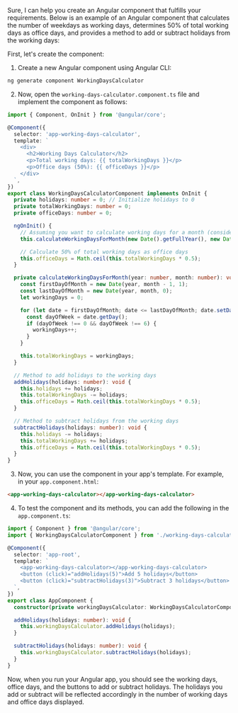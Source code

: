 Sure, I can help you create an Angular component that fulfills your requirements. Below is an example of an Angular component that calculates the number of weekdays as working days, determines 50% of total working days as office days, and provides a method to add or subtract holidays from the working days:

First, let's create the component:

1. Create a new Angular component using Angular CLI:
```bash
ng generate component WorkingDaysCalculator
```

2. Now, open the `working-days-calculator.component.ts` file and implement the component as follows:

```typescript
import { Component, OnInit } from '@angular/core';

@Component({
  selector: 'app-working-days-calculator',
  template: `
    <div>
      <h2>Working Days Calculator</h2>
      <p>Total working days: {{ totalWorkingDays }}</p>
      <p>Office days (50%): {{ officeDays }}</p>
    </div>
  `,
})
export class WorkingDaysCalculatorComponent implements OnInit {
  private holidays: number = 0; // Initialize holidays to 0
  private totalWorkingDays: number = 0;
  private officeDays: number = 0;

  ngOnInit() {
    // Assuming you want to calculate working days for a month (considering weekends only)
    this.calculateWorkingDaysForMonth(new Date().getFullYear(), new Date().getMonth() + 1);

    // Calculate 50% of total working days as office days
    this.officeDays = Math.ceil(this.totalWorkingDays * 0.5);
  }

  private calculateWorkingDaysForMonth(year: number, month: number): void {
    const firstDayOfMonth = new Date(year, month - 1, 1);
    const lastDayOfMonth = new Date(year, month, 0);
    let workingDays = 0;

    for (let date = firstDayOfMonth; date <= lastDayOfMonth; date.setDate(date.getDate() + 1)) {
      const dayOfWeek = date.getDay();
      if (dayOfWeek !== 0 && dayOfWeek !== 6) {
        workingDays++;
      }
    }

    this.totalWorkingDays = workingDays;
  }

  // Method to add holidays to the working days
  addHolidays(holidays: number): void {
    this.holidays += holidays;
    this.totalWorkingDays -= holidays;
    this.officeDays = Math.ceil(this.totalWorkingDays * 0.5);
  }

  // Method to subtract holidays from the working days
  subtractHolidays(holidays: number): void {
    this.holidays -= holidays;
    this.totalWorkingDays += holidays;
    this.officeDays = Math.ceil(this.totalWorkingDays * 0.5);
  }
}
```

3. Now, you can use the component in your app's template. For example, in your `app.component.html`:

```html
<app-working-days-calculator></app-working-days-calculator>
```

4. To test the component and its methods, you can add the following in the `app.component.ts`:

```typescript
import { Component } from '@angular/core';
import { WorkingDaysCalculatorComponent } from './working-days-calculator/working-days-calculator.component';

@Component({
  selector: 'app-root',
  template: `
    <app-working-days-calculator></app-working-days-calculator>
    <button (click)="addHolidays(5)">Add 5 holidays</button>
    <button (click)="subtractHolidays(3)">Subtract 3 holidays</button>
  `,
})
export class AppComponent {
  constructor(private workingDaysCalculator: WorkingDaysCalculatorComponent) {}

  addHolidays(holidays: number): void {
    this.workingDaysCalculator.addHolidays(holidays);
  }

  subtractHolidays(holidays: number): void {
    this.workingDaysCalculator.subtractHolidays(holidays);
  }
}
```

Now, when you run your Angular app, you should see the working days, office days, and the buttons to add or subtract holidays. The holidays you add or subtract will be reflected accordingly in the number of working days and office days displayed.
